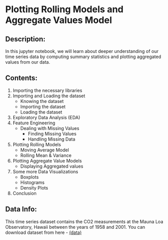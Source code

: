 # Plotting Rolling Models and Aggregate Values Model

## Description:
In this jupyter notebook, we will learn about deeper understanding of our time series data by computing summary statistics and plotting aggregated values from our data.

## Contents:
1. Importing the necessary libraries
2. Importing and Loading the dataset
    - Knowing the dataset
    - Importing the dataset
    - Loading the dataset
3. Exploratory Data Analysis (EDA)
4. Feature Engineering
    - Dealing with Missing Values
      - Finding Missing Values
      - Handling Missing Data
5. Plotting Rolling Models
    - Moving Average Model
    - Rolling Mean & Variance
6. Plotting Aggregate Value Models
    - Displaying Aggregated values
7. Some more Data Visualizations
    - Boxplots
    - Histograms
    - Density Plots
8. Conclusion

## Data Info:
This time series dataset contains the CO2 measurements at the Mauna Loa Observatory, Hawaii between the years of 1958 and 2001. You can download dataset from here - [(data)](https://github.com/Ravjot03/Visualizing-Time-Series-Data-in-Python/blob/main/Chapter-2/ch2_co2_levels.csv)

